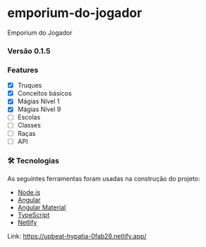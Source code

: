 # emporium-do-jogador
Emporium do Jogador

### Versão 0.1.5

### Features

- [x] Truques
- [x] Conceitos básicos
- [x] Mágias Nível 1
- [x] Mágias Nível 9
- [ ] Escolas
- [ ] Classes
- [ ] Raças
- [ ] API

### 🛠 Tecnologias

As seguintes ferramentas foram usadas na construção do projeto:

- [Node.js](https://nodejs.org/)
- [Angular](https://angular.io/)
- [Angular Material](https://material.angular.io/)
- [TypeScript](https://www.typescriptlang.org/)
- [Netlify](https://www.netlify.com/)


Link: https://upbeat-hypatia-0fab28.netlify.app/
